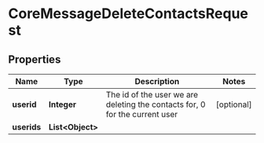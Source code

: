 

# CoreMessageDeleteContactsRequest


## Properties

| Name | Type | Description | Notes |
|------------ | ------------- | ------------- | -------------|
|**userid** | **Integer** | The id of the user we are deleting the contacts for, 0 for the                     current user |  [optional] |
|**userids** | **List&lt;Object&gt;** |  |  |



